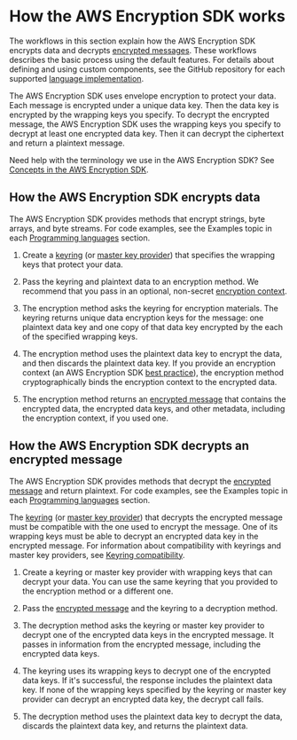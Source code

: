 # How the AWS Encryption SDK works<a name="how-it-works"></a>

The workflows in this section explain how the AWS Encryption SDK encrypts data and decrypts [encrypted messages](concepts.md#message)\. These workflows describes the basic process using the default features\. For details about defining and using custom components, see the GitHub repository for each supported [language implementation](programming-languages.md)\.

The AWS Encryption SDK uses envelope encryption to protect your data\. Each message is encrypted under a unique data key\. Then the data key is encrypted by the wrapping keys you specify\. To decrypt the encrypted message, the AWS Encryption SDK uses the wrapping keys you specify to decrypt at least one encrypted data key\. Then it can decrypt the ciphertext and return a plaintext message\.

Need help with the terminology we use in the AWS Encryption SDK? See [Concepts in the AWS Encryption SDK](concepts.md)\.

## How the AWS Encryption SDK encrypts data<a name="encrypt-workflow"></a>

The AWS Encryption SDK provides methods that encrypt strings, byte arrays, and byte streams\. For code examples, see the Examples topic in each [Programming languages](programming-languages.md) section\.

1. Create a [keyring](choose-keyring.md) \(or [master key provider](concepts.md#master-key-provider)\) that specifies the wrapping keys that protect your data\.

1. Pass the keyring and plaintext data to an encryption method\. We recommend that you pass in an optional, non\-secret [encryption context](concepts.md#encryption-context)\.

1. The encryption method asks the keyring for encryption materials\. The keyring returns unique data encryption keys for the message: one plaintext data key and one copy of that data key encrypted by the each of the specified wrapping keys\.

1. The encryption method uses the plaintext data key to encrypt the data, and then discards the plaintext data key\. If you provide an encryption context \(an AWS Encryption SDK [best practice](best-practices.md)\), the encryption method cryptographically binds the encryption context to the encrypted data\.

1. The encryption method returns an [encrypted message](concepts.md#message) that contains the encrypted data, the encrypted data keys, and other metadata, including the encryption context, if you used one\.

## How the AWS Encryption SDK decrypts an encrypted message<a name="decrypt-workflow"></a>

The AWS Encryption SDK provides methods that decrypt the [encrypted message](concepts.md#message) and return plaintext\. For code examples, see the Examples topic in each [Programming languages](programming-languages.md) section\.

The [keyring](choose-keyring.md) \(or [master key provider](concepts.md#master-key-provider)\) that decrypts the encrypted message must be compatible with the one used to encrypt the message\. One of its wrapping keys must be able to decrypt an encrypted data key in the encrypted message\. For information about compatibility with keyrings and master key providers, see [Keyring compatibility](keyring-compatibility.md)\.

1. Create a keyring or master key provider with wrapping keys that can decrypt your data\. You can use the same keyring that you provided to the encryption method or a different one\.

1. Pass the [encrypted message](concepts.md#message) and the keyring to a decryption method\.

1. The decryption method asks the keyring or master key provider to decrypt one of the encrypted data keys in the encrypted message\. It passes in information from the encrypted message, including the encrypted data keys\.

1. The keyring uses its wrapping keys to decrypt one of the encrypted data keys\. If it's successful, the response includes the plaintext data key\. If none of the wrapping keys specified by the keyring or master key provider can decrypt an encrypted data key, the decrypt call fails\.

1. The decryption method uses the plaintext data key to decrypt the data, discards the plaintext data key, and returns the plaintext data\.